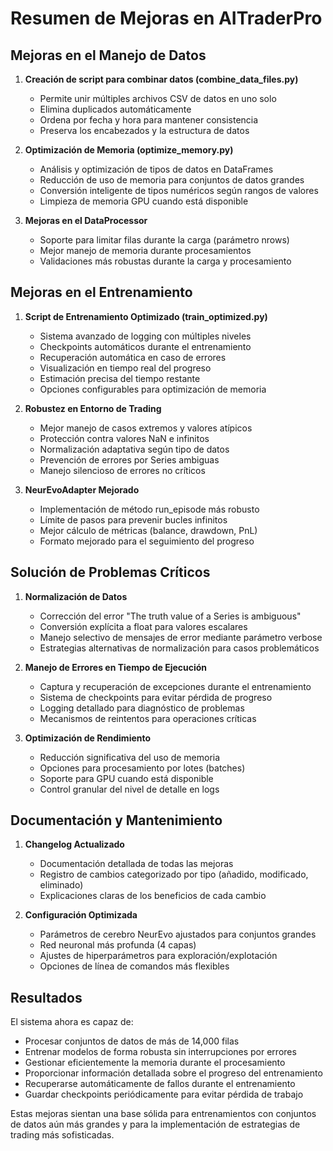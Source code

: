 # Resumen de Mejoras en AITraderPro

## Mejoras en el Manejo de Datos

1. **Creación de script para combinar datos (combine_data_files.py)**
   - Permite unir múltiples archivos CSV de datos en uno solo
   - Elimina duplicados automáticamente
   - Ordena por fecha y hora para mantener consistencia
   - Preserva los encabezados y la estructura de datos

2. **Optimización de Memoria (optimize_memory.py)**
   - Análisis y optimización de tipos de datos en DataFrames
   - Reducción de uso de memoria para conjuntos de datos grandes
   - Conversión inteligente de tipos numéricos según rangos de valores
   - Limpieza de memoria GPU cuando está disponible

3. **Mejoras en el DataProcessor**
   - Soporte para limitar filas durante la carga (parámetro nrows)
   - Mejor manejo de memoria durante procesamientos
   - Validaciones más robustas durante la carga y procesamiento

## Mejoras en el Entrenamiento

1. **Script de Entrenamiento Optimizado (train_optimized.py)**
   - Sistema avanzado de logging con múltiples niveles
   - Checkpoints automáticos durante el entrenamiento
   - Recuperación automática en caso de errores
   - Visualización en tiempo real del progreso
   - Estimación precisa del tiempo restante
   - Opciones configurables para optimización de memoria

2. **Robustez en Entorno de Trading**
   - Mejor manejo de casos extremos y valores atípicos
   - Protección contra valores NaN e infinitos
   - Normalización adaptativa según tipo de datos
   - Prevención de errores por Series ambiguas
   - Manejo silencioso de errores no críticos

3. **NeurEvoAdapter Mejorado**
   - Implementación de método run_episode más robusto
   - Límite de pasos para prevenir bucles infinitos
   - Mejor cálculo de métricas (balance, drawdown, PnL)
   - Formato mejorado para el seguimiento del progreso

## Solución de Problemas Críticos

1. **Normalización de Datos**
   - Corrección del error "The truth value of a Series is ambiguous"
   - Conversión explícita a float para valores escalares
   - Manejo selectivo de mensajes de error mediante parámetro verbose
   - Estrategias alternativas de normalización para casos problemáticos

2. **Manejo de Errores en Tiempo de Ejecución**
   - Captura y recuperación de excepciones durante el entrenamiento
   - Sistema de checkpoints para evitar pérdida de progreso
   - Logging detallado para diagnóstico de problemas
   - Mecanismos de reintentos para operaciones críticas

3. **Optimización de Rendimiento**
   - Reducción significativa del uso de memoria
   - Opciones para procesamiento por lotes (batches)
   - Soporte para GPU cuando está disponible
   - Control granular del nivel de detalle en logs

## Documentación y Mantenimiento

1. **Changelog Actualizado**
   - Documentación detallada de todas las mejoras
   - Registro de cambios categorizado por tipo (añadido, modificado, eliminado)
   - Explicaciones claras de los beneficios de cada cambio

2. **Configuración Optimizada**
   - Parámetros de cerebro NeurEvo ajustados para conjuntos grandes
   - Red neuronal más profunda (4 capas)
   - Ajustes de hiperparámetros para exploración/explotación
   - Opciones de línea de comandos más flexibles

## Resultados

El sistema ahora es capaz de:
- Procesar conjuntos de datos de más de 14,000 filas
- Entrenar modelos de forma robusta sin interrupciones por errores
- Gestionar eficientemente la memoria durante el procesamiento
- Proporcionar información detallada sobre el progreso del entrenamiento
- Recuperarse automáticamente de fallos durante el entrenamiento
- Guardar checkpoints periódicamente para evitar pérdida de trabajo

Estas mejoras sientan una base sólida para entrenamientos con conjuntos de datos aún más grandes y para la implementación de estrategias de trading más sofisticadas. 